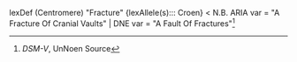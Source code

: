 
lexDef (Centromere) "Fracture" {lexAllele(s)::: Croen} < N.B. ARIA var = "A Fracture Of Cranial Vaults" | DNE var = "A Fault Of Fractures"[^FractureCroen]

[^FractureCroen]: *DSM-V*, UnNoen Source
